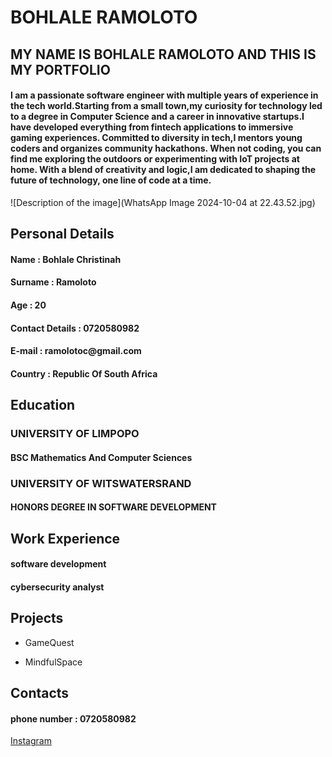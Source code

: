 # BOHLALE RAMOLOTO 
<link rel="stylesheet" href="style.css"> 
 
<section>
<h2>MY NAME IS BOHLALE RAMOLOTO AND THIS IS MY PORTFOLIO</h2>
<h4> I am a passionate software engineer with multiple years of experience in the tech world.Starting from a small town,my curiosity for technology led to a degree in Computer Science and a career in innovative startups.I have developed everything from fintech applications to immersive gaming experiences. Committed to diversity in tech,I mentors young coders and organizes community hackathons. When not coding, you can find me exploring the outdoors or experimenting with IoT projects at home. With a blend of creativity and logic,I am dedicated to shaping the future of technology, one line of code at a time. </h4>
![Description of the image](WhatsApp Image 2024-10-04 at 22.43.52.jpg)
<section>
    
<section>
<h2>Personal Details</h2>
<h4>Name : Bohlale Christinah</h4>
<h4>Surname : Ramoloto</h4>
<h4>Age : 20 </h4>
<h4>Contact Details :  0720580982</h4>
<h4>E-mail : ramolotoc@gmail.com</h4>
<h4>Country : Republic Of South Africa</h4>
</section>

<section>
<h2>Education</h2>
<h3>UNIVERSITY OF LIMPOPO</h3>
<h4> BSC Mathematics And Computer Sciences </h4>
<h3>UNIVERSITY OF WITSWATERSRAND</h3>
<h4> HONORS DEGREE IN SOFTWARE DEVELOPMENT </h4>
</section>

<section>
<h2>Work Experience</h2>
<h4>software development </h4>
<h4>cybersecurity analyst</h4>
</section>

<section>
<h2>Projects</h2>
    
- GameQuest

- MindfulSpace
</section>

<section>
<h2>Contacts</h2>
<h4>phone number : 0720580982 </h4>

[Instagram](https://www.instagram.com/official_bohlale)
</section>

